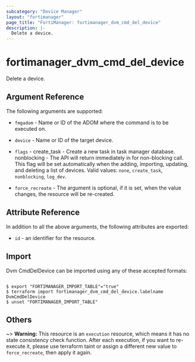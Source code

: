 ```yaml
---
subcategory: "Device Manager"
layout: "fortimanager"
page_title: "FortiManager: fortimanager_dvm_cmd_del_device"
description: |-
  Delete a device.
---
```


# fortimanager_dvm_cmd_del_device
Delete a device.

## Argument Reference


The following arguments are supported:


* `fmgadom` - Name or ID of the ADOM where the command is to be executed on.
* `device` - Name or ID of the target device.
* `flags` - create_task - Create a new task in task manager database. nonblocking - The API will return immediately in for non-blocking call. This flag will be set automatically when the adding, importing, updating, and deleting a list of devices. Valid values: `none`, `create_task`, `nonblocking`, `log_dev`.

* `force_recreate` - The argument is optional, if it is set, when the value changes, the resource will be re-created.


## Attribute Reference

In addition to all the above arguments, the following attributes are exported:
* `id` - an identifier for the resource.

## Import

Dvm CmdDelDevice can be imported using any of these accepted formats:
```

$ export "FORTIMANAGER_IMPORT_TABLE"="true"
$ terraform import fortimanager_dvm_cmd_del_device.labelname DvmCmdDelDevice
$ unset "FORTIMANAGER_IMPORT_TABLE"
```

## Others

~> **Warning:** This resource is an `execution` resource, which means it has no state consistency check function. After each execution, if you want to re-execute it, please use terraform taint or assign a different new value to `force_recreate`, then apply it again.
